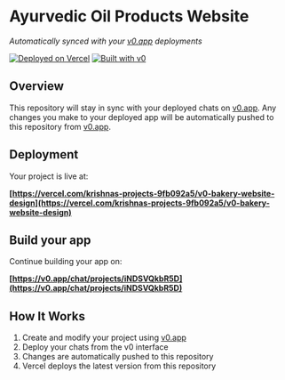 # Ayurvedic Oil Products Website

*Automatically synced with your [v0.app](https://v0.app) deployments*

[![Deployed on Vercel](https://img.shields.io/badge/Deployed%20on-Vercel-black?style=for-the-badge&logo=vercel)](https://vercel.com/krishnas-projects-9fb092a5/v0-bakery-website-design)
[![Built with v0](https://img.shields.io/badge/Built%20with-v0.app-black?style=for-the-badge)](https://v0.app/chat/projects/iNDSVQkbR5D)

## Overview

This repository will stay in sync with your deployed chats on [v0.app](https://v0.app).
Any changes you make to your deployed app will be automatically pushed to this repository from [v0.app](https://v0.app).

## Deployment

Your project is live at:

**[https://vercel.com/krishnas-projects-9fb092a5/v0-bakery-website-design](https://vercel.com/krishnas-projects-9fb092a5/v0-bakery-website-design)**

## Build your app

Continue building your app on:

**[https://v0.app/chat/projects/iNDSVQkbR5D](https://v0.app/chat/projects/iNDSVQkbR5D)**

## How It Works

1. Create and modify your project using [v0.app](https://v0.app)
2. Deploy your chats from the v0 interface
3. Changes are automatically pushed to this repository
4. Vercel deploys the latest version from this repository
